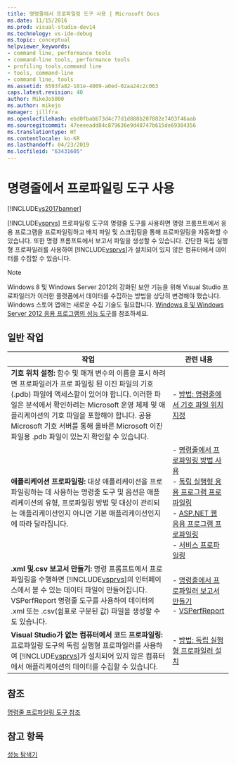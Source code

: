 ```yaml
---
title: 명령줄에서 프로파일링 도구 사용 | Microsoft Docs
ms.date: 11/15/2016
ms.prod: visual-studio-dev14
ms.technology: vs-ide-debug
ms.topic: conceptual
helpviewer_keywords:
- command line, performance tools
- command-line tools, performance tools
- profiling tools,command line
- tools, command-line
- command line, tools
ms.assetid: 6593fa82-181e-4009-a0ed-02aa24c2c063
caps.latest.revision: 40
author: MikeJo5000
ms.author: mikejo
manager: jillfra
ms.openlocfilehash: ebd0fbabb73d4c77d1d888b207882e7403f46aab
ms.sourcegitcommit: 47eeeeadd84c879636e9d48747b615de69384356
ms.translationtype: HT
ms.contentlocale: ko-KR
ms.lasthandoff: 04/23/2019
ms.locfileid: "63431605"
---
```

# <a name="using-the-profiling-tools-from-the-command-line"></a>명령줄에서 프로파일링 도구 사용
[!INCLUDE[vs2017banner](../includes/vs2017banner.md)]

[!INCLUDE[vsprvs](../includes/vsprvs-md.md)] 프로파일링 도구의 명령줄 도구를 사용하면 명령 프롬프트에서 응용 프로그램을 프로파일링하고 배치 파일 및 스크립팅을 통해 프로파일링을 자동화할 수 있습니다. 또한 명령 프롬프트에서 보고서 파일을 생성할 수 있습니다. 간단한 독립 실행형 프로파일러를 사용하여 [!INCLUDE[vsprvs](../includes/vsprvs-md.md)]가 설치되어 있지 않은 컴퓨터에서 데이터를 수집할 수 있습니다.  
  
> [!NOTE]
> Windows 8 및 Windows Server 2012의 강화된 보안 기능을 위해 Visual Studio 프로파일러가 이러한 플랫폼에서 데이터를 수집하는 방법을 상당히 변경해야 했습니다. Windows 스토어 앱에는 새로운 수집 기술도 필요합니다. [Windows 8 및 Windows Server 2012 응용 프로그램의 성능 도구](../profiling/performance-tools-on-windows-8-and-windows-server-2012-applications.md)를 참조하세요.  
  
## <a name="common-tasks"></a>일반 작업  
  
|작업|관련 내용|  
|----------|---------------------|  
|**기호 위치 설정:** 함수 및 매개 변수의 이름을 표시 하려면 프로파일러가 프로 파일링 된 이진 파일의 기호 (.pdb) 파일에 액세스할이 있어야 합니다. 이러한 파일은 분석에서 확인하려는 Microsoft 운영 체제 및 애플리케이션의 기호 파일을 포함해야 합니다. 공용 Microsoft 기호 서버를 통해 올바른 Microsoft 이진 파일용 .pdb 파일이 있는지 확인할 수 있습니다.|-   [방법: 명령줄에서 기호 파일 위치 지정](../profiling/how-to-specify-symbol-file-locations-from-the-command-line.md)|  
|**애플리케이션 프로파일링:** 대상 애플리케이션을 프로파일링하는 데 사용하는 명령줄 도구 및 옵션은 애플리케이션의 유형, 프로파일링 방법 및 대상이 관리되는 애플리케이션인지 아니면 기본 애플리케이션인지에 따라 달라집니다.|-   [명령줄에서 프로파일링 방법 사용](../profiling/using-profiling-methods-to-collect-performance-data-from-the-command-line.md)<br />-   [독립 실행형 응용 프로그램 프로파일링](../profiling/command-line-profiling-of-stand-alone-applications.md)<br />-   [ASP.NET 웹 응용 프로그램 프로파일링](../profiling/command-line-profiling-of-aspnet-web-applications.md)<br />-   [서비스 프로파일링](../profiling/command-line-profiling-of-services.md)|  
|**.xml 및.csv 보고서 만들기:** 명령 프롬프트에서 프로파일링을 수행하면 [!INCLUDE[vsprvs](../includes/vsprvs-md.md)]의 인터페이스에서 볼 수 있는 데이터 파일이 만들어집니다. VSPerfReport 명령줄 도구를 사용하여 데이터의 .xml 또는 .csv(쉼표로 구분된 값) 파일을 생성할 수도 있습니다.|-   [명령줄에서 프로파일러 보고서 만들기](../profiling/creating-profiler-reports-from-the-command-line.md)<br />-   [VSPerfReport](../profiling/vsperfreport.md)|  
|**Visual Studio가 없는 컴퓨터에서 코드 프로파일링:** 프로파일링 도구의 독립 실행형 프로파일러를 사용하여 [!INCLUDE[vsprvs](../includes/vsprvs-md.md)]가 설치되어 있지 않은 컴퓨터에서 애플리케이션의 데이터를 수집할 수 있습니다.|-   [방법: 독립 실행형 프로파일러 설치](../profiling/how-to-install-the-stand-alone-profiler.md)|  
  
## <a name="reference"></a>참조  
 [명령줄 프로파일링 도구 참조](../profiling/command-line-profiling-tools-reference.md)  
  
## <a name="see-also"></a>참고 항목  
 [성능 탐색기](../profiling/performance-explorer.md)
